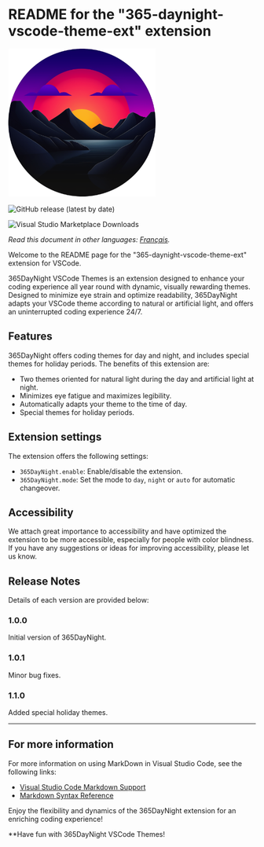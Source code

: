 # README for the "365-daynight-vscode-theme-ext" extension

![365DayNight VSCode Themes](https://github.com/mickaellherminez/365-daynight-vscode-theme-ext/blob/main/assets/logo-web.png?raw=true)

![GitHub release (latest by date)](https://img.shields.io/github/v/release/mickaellherminez/365-daynight-vscode-theme-ext?nocache?)

![Visual Studio Marketplace Downloads](https://img.shields.io/visual-studio-marketplace/d/365-daynight-vscode-theme-ext)

*Read this document in other languages: [Français](README_fr.md).*

Welcome to the README page for the "365-daynight-vscode-theme-ext" extension for VSCode. 

365DayNight VSCode Themes is an extension designed to enhance your coding experience all year round with dynamic, visually rewarding themes. Designed to minimize eye strain and optimize readability, 365DayNight adapts your VSCode theme according to natural or artificial light, and offers an uninterrupted coding experience 24/7.

## Features

365DayNight offers coding themes for day and night, and includes special themes for holiday periods. The benefits of this extension are:

- Two themes oriented for natural light during the day and artificial light at night.
- Minimizes eye fatigue and maximizes legibility.
- Automatically adapts your theme to the time of day.
- Special themes for holiday periods.

## Extension settings 

The extension offers the following settings:

* `365DayNight.enable`: Enable/disable the extension.
* `365DayNight.mode`: Set the mode to `day`, `night` or `auto` for automatic changeover.

## Accessibility

We attach great importance to accessibility and have optimized the extension to be more accessible, especially for people with color blindness. If you have any suggestions or ideas for improving accessibility, please let us know.

## Release Notes

Details of each version are provided below:

### 1.0.0

Initial version of 365DayNight.

### 1.0.1

Minor bug fixes.

### 1.1.0

Added special holiday themes.

---

## For more information

For more information on using MarkDown in Visual Studio Code, see the following links:

* [Visual Studio Code Markdown Support](http://code.visualstudio.com/docs/languages/markdown)
* [Markdown Syntax Reference](https://help.github.com/articles/markdown-basics/)

Enjoy the flexibility and dynamics of the 365DayNight extension for an enriching coding experience!

**Have fun with 365DayNight VSCode Themes!